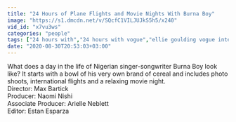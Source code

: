 ```yaml
---
title: "24 Hours of Plane Flights and Movie Nights With Burna Boy"
image: "https://s1.dmcdn.net/v/SQcfC1VILJUJkS5h5/x240"
vid_id: "x7vu3ws"
categories: "people"
tags: ["24 hours with","24 hours with vogue","ellie goulding vogue interview"]
date: "2020-08-30T20:53:03+03:00"
---
```

What does a day in the life of Nigerian singer-songwriter Burna Boy look like? It starts with a bowl of his very own brand of cereal and includes photo shoots, international flights and a relaxing movie night.  <br>Director: Max Bartick  <br>Producer: Naomi Nishi  <br>Associate Producer: Arielle Neblett  <br>Editor: Estan Esparza

